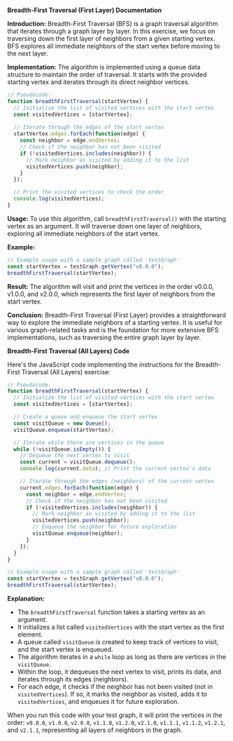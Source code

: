 **Breadth-First Traversal (First Layer) Documentation**

**Introduction:**
Breadth-First Traversal (BFS) is a graph traversal algorithm that iterates through a graph layer by layer. In this exercise, we focus on traversing down the first layer of neighbors from a given starting vertex. BFS explores all immediate neighbors of the start vertex before moving to the next layer.

**Implementation:**
The algorithm is implemented using a queue data structure to maintain the order of traversal. It starts with the provided starting vertex and iterates through its direct neighbor vertices.

```javascript
// Pseudocode:
function breadthFirstTraversal(startVertex) {
  // Initialize the list of visited vertices with the start vertex
  const visitedVertices = [startVertex];
  
  // Iterate through the edges of the start vertex
  startVertex.edges.forEach(function(edge) {
    const neighbor = edge.endVertex;
    // Check if the neighbor has not been visited
    if (!visitedVertices.includes(neighbor)) {
      // Mark neighbor as visited by adding it to the list
      visitedVertices.push(neighbor);
    }
  });

  // Print the visited vertices to check the order
  console.log(visitedVertices);
}
```

**Usage:**
To use this algorithm, call `breadthFirstTraversal()` with the starting vertex as an argument. It will traverse down one layer of neighbors, exploring all immediate neighbors of the start vertex.

**Example:**

```javascript
// Example usage with a sample graph called 'testGraph'
const startVertex = testGraph.getVertex("v0.0.0");
breadthFirstTraversal(startVertex);
```

**Result:**
The algorithm will visit and print the vertices in the order v0.0.0, v1.0.0, and v2.0.0, which represents the first layer of neighbors from the start vertex.

**Conclusion:**
Breadth-First Traversal (First Layer) provides a straightforward way to explore the immediate neighbors of a starting vertex. It is useful for various graph-related tasks and is the foundation for more extensive BFS implementations, such as traversing the entire graph layer by layer.

**Breadth-First Traversal (All Layers) Code**

Here's the JavaScript code implementing the instructions for the Breadth-First Traversal (All Layers) exercise:

```javascript
// Pseudocode:
function breadthFirstTraversal(startVertex) {
  // Initialize the list of visited vertices with the start vertex
  const visitedVertices = [startVertex];

  // Create a queue and enqueue the start vertex
  const visitQueue = new Queue();
  visitQueue.enqueue(startVertex);

  // Iterate while there are vertices in the queue
  while (!visitQueue.isEmpty()) {
    // Dequeue the next vertex to visit
    const current = visitQueue.dequeue();
    console.log(current.data); // Print the current vertex's data

    // Iterate through the edges (neighbors) of the current vertex
    current.edges.forEach(function(edge) {
      const neighbor = edge.endVertex;
      // Check if the neighbor has not been visited
      if (!visitedVertices.includes(neighbor)) {
        // Mark neighbor as visited by adding it to the list
        visitedVertices.push(neighbor);
        // Enqueue the neighbor for future exploration
        visitQueue.enqueue(neighbor);
      }
    });
  }
}

// Example usage with a sample graph called 'testGraph'
const startVertex = testGraph.getVertex("v0.0.0");
breadthFirstTraversal(startVertex);
```

**Explanation:**

- The `breadthFirstTraversal` function takes a starting vertex as an argument.
- It initializes a list called `visitedVertices` with the start vertex as the first element.
- A queue called `visitQueue` is created to keep track of vertices to visit, and the start vertex is enqueued.
- The algorithm iterates in a `while` loop as long as there are vertices in the `visitQueue`.
- Within the loop, it dequeues the next vertex to visit, prints its data, and iterates through its edges (neighbors).
- For each edge, it checks if the neighbor has not been visited (not in `visitedVertices`). If so, it marks the neighbor as visited, adds it to `visitedVertices`, and enqueues it for future exploration.

When you run this code with your test graph, it will print the vertices in the order: `v0.0.0`, `v1.0.0`, `v2.0.0`, `v1.1.0`, `v1.2.0`, `v2.1.0`, `v1.1.1`, `v1.1.2`, `v1.2.1`, and `v2.1.1`, representing all layers of neighbors in the graph.
